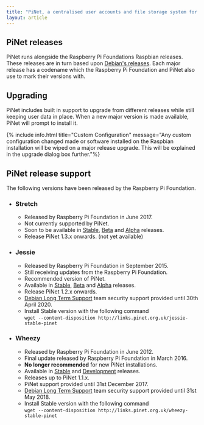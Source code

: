 ```yaml
---
title: "PiNet, a centralised user accounts and file storage system for a Raspberry Pi classroom."
layout: article
---
```


PiNet releases   
--------   

PiNet runs alongside the Raspberry Pi Foundations Raspbian releases. These releases are in turn based upon [Debian's releases](https://www.debian.org/releases/). Each major release has a codename which the Raspberry Pi Foundation and PiNet also use to mark their versions with.   

## Upgrading   
PiNet includes built in support to upgrade from different releases while still keeping user data in place. When a new major version is made available, PiNet will prompt to install it.   

{% include info.html title="Custom Configuration" message="Any custom configuration changed made or software installed on the Raspbian installation will be wiped on a major release upgrade. This will be explained in the upgrade dialog box further."%}
   
   
## PiNet release support
The following versions have been released by the Raspberry Pi Foundation.   
- ### Stretch   
  - Released by Raspberry Pi Foundation in June 2017.
  - Not currently supported by PiNet.
  - Soon to be available in [Stable](https://github.com/PiNet/PiNet/tree/stretch-stable), [Beta](https://github.com/PiNet/PiNet/tree/stretch-beta) and [Alpha](https://github.com/PiNet/PiNet/tree/stretch-alpha) releases.
  - Release PiNet 1.3.x onwards. (not yet available)
  
- ### Jessie   
  - Released by Raspberry Pi Foundation in September 2015.
  - Still receiving updates from the Raspberry Pi Foundation.
  - Recommended version of PiNet.
  - Available in [Stable](https://github.com/PiNet/PiNet/tree/jessie-stable), [Beta](https://github.com/PiNet/PiNet/tree/jessie-beta) and [Alpha](https://github.com/PiNet/PiNet/tree/jessie-alpha) releases.
  - Release PiNet 1.2.x onwards.
  - [Debian Long Term Support](https://www.debian.org/News/2016/20160425) team security support provided until 30th April 2020.
  - Install Stable version with the following command   
  ```wget --content-disposition http://links.pinet.org.uk/jessie-stable-pinet```

- ### Wheezy 
  - Released by Raspberry Pi Foundation in June 2012.
  - Final update released by Raspberry Pi Foundation in March 2016.
  - **No longer recommended** for new PiNet installations.
  - Available in [Stable](https://github.com/PiNet/PiNet/tree/master) and [Development](https://github.com/PiNet/PiNet/tree/dev) releases.
  - Releases up to PiNet 1.1.x.
  - PiNet support provided until 31st December 2017.
  - [Debian Long Term Support](https://www.debian.org/News/2016/20160425) team security support provided until 31st May 2018.
  - Install Stable version with the following command     
  ```wget --content-disposition http://links.pinet.org.uk/wheezy-stable-pinet```
